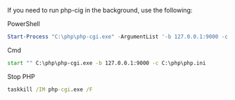 
If you need to run php-cig in the background, use the following:

PowerShell

```powershell
Start-Process "C:\php\php-cgi.exe" -ArgumentList '-b 127.0.0.1:9000 -c C:\php\php.ini'
```

Cmd

```cmd
start "" C:\php\php-cgi.exe -b 127.0.0.1:9000 -c C:\php\php.ini
```

Stop PHP

```cmd
taskkill /IM php-cgi.exe /F
```
